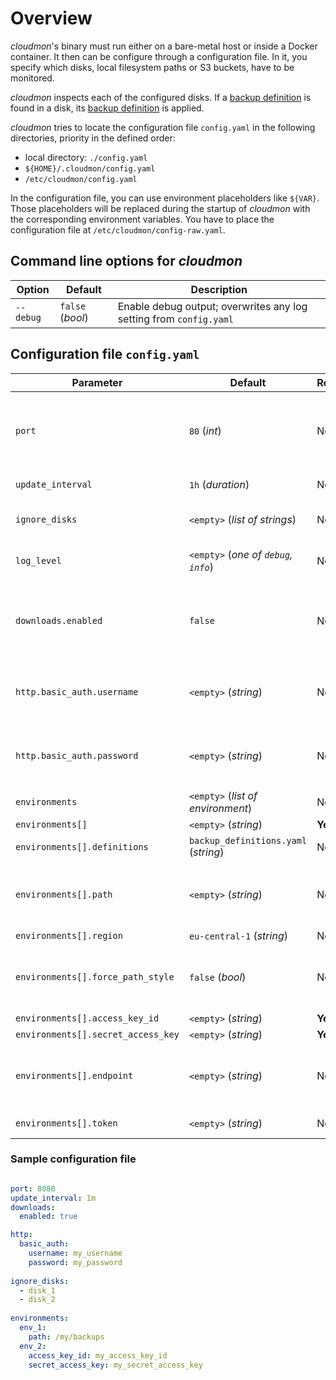 # Overview
*cloudmon*'s binary must run either on a bare-metal host or inside a Docker container.
It then can be configure through a configuration file. 
In it, you specify which disks, local filesystem paths or S3 buckets, have to be monitored.

*cloudmon* inspects each of the configured disks. If a [backup definition](../20-backup-definition/10-overview.md) is found in a disk, its [backup definition](../20-backup-definition/10-overview.md) is applied.

*cloudmon* tries to locate the configuration file `config.yaml` in the following directories, priority in the defined order:

- local directory: `./config.yaml`
- `${HOME}/.cloudmon/config.yaml`
- `/etc/cloudmon/config.yaml`

In the configuration file, you can use environment placeholders like `${VAR}`. Those placeholders will be replaced during the startup of *cloudmon* with the corresponding environment variables. You have to place the configuration file at `/etc/cloudmon/config-raw.yaml`.

## Command line options for *cloudmon*

| Option | Default | Description |
| --- | --- | --- |
| `--debug` | `false` (*bool*) | Enable debug output; overwrites any log setting from `config.yaml` |

## Configuration file `config.yaml`

| Parameter | Default | Required | Description |
| --- | --- | --- | --- |
| `port` | `80` (*int*) | No | Default HTTP port to listen for requests. TLS is not supported at the moment. Consider using a proxy if you need encryption. |
| `update_interval` | `1h` (*duration*) | No |  Checks each disk in that duration interval. |
| `ignore_disks` | `<empty>` (*list of strings*) | No |  Each of the listed disks is ignored and won't be considered. | 
| `log_level` | `<empty>` (*one of `debug`, `info`*) | No |  Used log level; will be overwritten if `--debug` is used. | 
| `downloads.enabled` | `false` | No | If `true`, the latest artifact of a monitored backup disk can be downloaded. This is disabled by default for security reasons ([#1](https://github.com/dreitier/cloudmon/issues/1)).|
| `http.basic_auth.username` | `<empty>` (*string*) | No | Username for HTTP Basic Authentication. If this is set, `http.basic_auth.password` must be also set. |
| `http.basic_auth.password` | `<empty>` (*string*) | No | Password for HTTP Basic Authentication. If this is set, `http.basic_auth.username` must be also set. |
| `environments` | `<empty>` (*list of environment*) | No | Each `environment` to check. |
| `environments[]` | `<empty>` (*string*) | __Yes__ |  Name of environment. |
| `environments[].definitions` | `backup_definitions.yaml` (*string*) | No | YAML file containing the backup definitions. |
| `environments[].path` | `<empty>` (*string*) | No | Local path to check for. If you use the `path` parameter, other parameters specific for S3 are ignored. |
| `environments[].region` | `eu-central-1` (*string*) | No | AWS region |
| `environments[].force_path_style` | `false` (*bool*) | No | Use path-style for that S3 bucket. This is deprecated by AWS S3 and should be probably `false`. |
| `environments[].access_key_id` | `<empty>` (*string*) | __Yes__ | AWS Access Key |
| `environments[].secret_access_key` | `<empty>` (*string*) | __Yes__ | AWS Secret Access Key |
| `environments[].endpoint` | `<empty>` (*string*) | No | Custom AWS S3 endpoint. This must be used for Minio buckets or if you are using a local S3 instance. |
| `environments[].token` | `<empty>` (*string*) | No | AWS STS session token. You can leave that empty. |

### Sample configuration file

```yaml

port: 8080
update_interval: 1m
downloads:
  enabled: true

http:
  basic_auth:
    username: my_username
    password: my_password
	
ignore_disks:
  - disk_1
  - disk_2
 
environments:
  env_1:
    path: /my/backups
  env_2:
    access_key_id: my_access_key_id
	secret_access_key: my_secret_access_key
    
```
